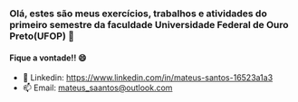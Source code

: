 ### Olá, estes são meus exercícios, trabalhos e atividades do primeiro semestre da faculdade Universidade Federal de Ouro Preto(UFOP) 👋
#### Fique a vontade!! 😄

- 💬 Linkedin: https://www.linkedin.com/in/mateus-santos-16523a1a3
- 📫 Email: mateus_saantos@outlook.com
